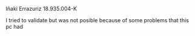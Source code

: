 Iñaki Errazuriz
18.935.004-K

I tried to validate but was not posible because of some problems that this pc had
